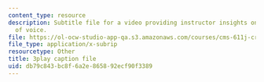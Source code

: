 ```yaml
---
content_type: resource
description: Subtitle file for a video providing instructor insights on fostering  diversity
  of voice.
file: https://ol-ocw-studio-app-qa.s3.amazonaws.com/courses/cms-611j-creating-video-games-fall-2014/db79c843bc8f6a2e865892ecf90f3389_cBoUvyAaEUY.srt
file_type: application/x-subrip
resourcetype: Other
title: 3play caption file
uid: db79c843-bc8f-6a2e-8658-92ecf90f3389
---
```

